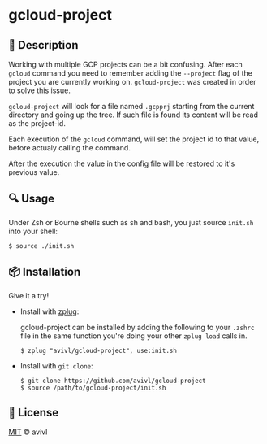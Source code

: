 [license-link]: http://avivl.mit-license.org

# gcloud-project

## :memo: Description

Working with multiple GCP projects can be a bit confusing. After each `gcloud` command you need to remember adding the `--project` flag of the project you are currently working on. `gcloud-project` was created in order to solve this issue.


`gcloud-project` will look for a file named `.gcpprj` starting from the current directory and going up the tree.
If such file is found its content will be read as the project-id.

Each execution of the `gcloud` command, will set the project id to that value, before actualy calling the command.

After the execution the value in the config file will be restored to it's previous value.

## :mag: Usage

Under Zsh or Bourne shells such as sh and bash, you just source `init.sh` into your shell:

```console
$ source ./init.sh
```
## :package: Installation

Give it a try!

- Install with [zplug](https://github.com/b4b4r07/zplug):

	gcloud-project can be installed by adding the following to your `.zshrc` file in the same function you're doing your other `zplug load` calls in.

	```console
	$ zplug "avivl/gcloud-project", use:init.sh
	```

- Install with `git clone`:

	```console
	$ git clone https://github.com/avivl/gcloud-project
	$ source /path/to/gcloud-project/init.sh
	```

## :ticket: License

[MIT][license-link] :copyright: avivl
